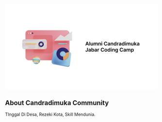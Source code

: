 <p align="center">
    <img alt="Banner Candradimuka Community" src="https://github.com/candradimuka-community/.github/blob/main/profile/images/banner.jpg?raw=true">
    <br>
</p>

## About Candradimuka Community

TInggal Di Desa, Rezeki Kota, Skill Mendunia.
